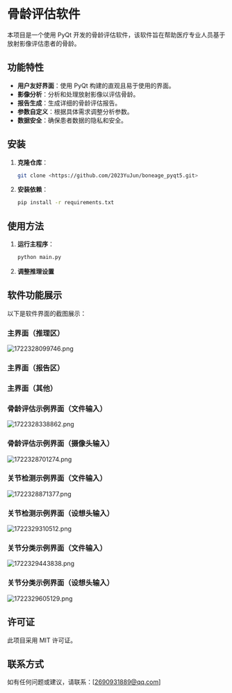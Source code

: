 # 骨龄评估软件

本项目是一个使用 PyQt 开发的骨龄评估软件，该软件旨在帮助医疗专业人员基于放射影像评估患者的骨龄。

## 功能特性
- **用户友好界面**：使用 PyQt 构建的直观且易于使用的界面。
- **影像分析**：分析和处理放射影像以评估骨龄。
- **报告生成**：生成详细的骨龄评估报告。
- **参数自定义**：根据具体需求调整分析参数。
- **数据安全**：确保患者数据的隐私和安全。

## 安装

1. **克隆仓库**：
   ```bash
   git clone <https://github.com/2023YuJun/boneage_pyqt5.git>

2. **安装依赖**：
   ```bash
   pip install -r requirements.txt

## 使用方法
1. **运行主程序**：
   ```bash
   python main.py

2. **调整推理设置**

## 软件功能展示
以下是软件界面的截图展示：
### 主界面（推理区）
![1722328099746.png](https://krseoul.imgtbl.com/i/2024/07/30/66a8a42a6b342.png)

### 主界面（报告区）


### 主界面（其他）


### 骨龄评估示例界面（文件输入）
![1722328338862.png](https://krseoul.imgtbl.com/i/2024/07/30/66a8a51719e4f.png)

### 骨龄评估示例界面（摄像头输入）
![1722328701274.png](https://krseoul.imgtbl.com/i/2024/07/30/66a8a681e397e.png)

### 关节检测示例界面（文件输入）
![1722328871377.png](https://krseoul.imgtbl.com/i/2024/07/30/66a8a72f2f4a3.png)

### 关节检测示例界面（设想头输入）
![1722329310512.png](https://krseoul.imgtbl.com/i/2024/07/30/66a8a8e25263a.png)

### 关节分类示例界面（文件输入）
![1722329443838.png](https://krseoul.imgtbl.com/i/2024/07/30/66a8a967c174f.png)

### 关节分类示例界面（设想头输入）
![1722329605129.png](https://krseoul.imgtbl.com/i/2024/07/30/66a8aa0890213.png)


## 许可证
此项目采用 MIT 许可证。

## 联系方式
如有任何问题或建议，请联系：[2690931889@qq.com]

